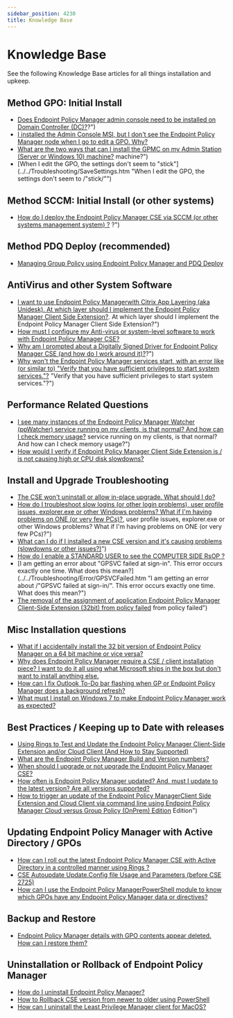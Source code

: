 ```yaml
---
sidebar_position: 4230
title: Knowledge Base
---
```


# Knowledge Base

See the following Knowledge Base articles for all things installation and upkeep.

## Method GPO: Initial Install

* [Does Endpoint Policy Manager admin console need to be installed on Domain Controller (DC)?](../AdminConsole)?")
* [I installed the Admin Console MSI, but I don't see the Endpoint Policy Manager node when I go to edit a GPO. Why?](../Node "I installed the Admin Console MSI, but I don't see the Endpoint Policy Manager node when I go to edit a GPO. Why?")
* [What are the two ways that can I install the GPMC on my Admin Station (Server or Windows 10) machine?](../Methods) machine?")
* [When I edit the GPO, the settings don't seem to "stick"](../../Troubleshooting/SaveSettings.htm "When I edit the GPO, the settings don't seem to /"stick/"")

## Method SCCM: Initial Install (or other systems)

* [How do I deploy the Endpoint Policy Manager CSE via SCCM (or other systems management system) ?](../SCCM) ?")

## Method PDQ Deploy (recommended)

* [Managing Group Policy using Endpoint Policy Manager and PDQ Deploy](../../Integration/PDQDeploy "Managing Group Policy using Endpoint Policy Manager and PDQ Deploy")

## AntiVirus and other System Software

* [I want to use Endpoint Policy Managerwith Citrix App Layering (aka Unidesk). At which layer should I implement the Endpoint Policy Manager Client Side Extension?](../CitrixAppLayering). At which layer should I implement the Endpoint Policy Manager Client Side Extension?")
* [How must I configure my Anti-virus or system-level software to work with Endpoint Policy Manager CSE?](../AntiVirus "How must I configure my Anti-virus or system-level software to work with Endpoint Policy Manager CSE?")
* [Why am I prompted about a Digitally Signed Driver for Endpoint Policy Manager CSE (and how do I work around it)?](../../Troubleshooting/Install/DigitallySignedDriver)?")
* [Why won't the Endpoint Policy Manager services start, with an error like (or similar to) "Verify that you have sufficient privileges to start system services."?](../../Troubleshooting/Error/Install/SufficientPrivileges) \"Verify that you have sufficient privileges to start system services.\"?")

## Performance Related Questions

* [I see many instances of the Endpoint Policy Manager Watcher (ppWatcher) service running on my clients, is that normal? And how can I check memory usage?](../../Troubleshooting/WatcherServiceMemoryUsage) service running on my clients, is that normal? And how can I check memory usage?")
* [How would I verify if Endpoint Policy Manager Client Side Extension is / is not causing high or CPU disk slowdowns?](../../Troubleshooting/CPUSlowdown "How would I verify if Endpoint Policy Manager Client Side Extension is / is not causing high or CPU disk slowdowns?")

## Install and Upgrade Troubleshooting

* [The CSE won't uninstall or allow in-place upgrade. What should I do?](../../Troubleshooting/Install/Uninstall "The CSE won't uninstall or allow in-place upgrade. What should I do?")
* [How do I troubleshoot slow logins (or other login problems), user profile issues, explorer.exe or other Windows problems? What if I'm having problems on ONE (or very few PCs)?](../../Troubleshooting/SlowLogins), user profile issues, explorer.exe or other Windows problems? What if I'm having problems on ONE (or very few PCs)?")
* [What can I do if I installed a new CSE version and it's causing problems (slowdowns or other issues?)](../../Troubleshooting/Install/NewVersionIssues)")
* [How do I enable a STANDARD USER to see the COMPUTER SIDE RsOP ?](../../Troubleshooting/ComputerSideRsOP "How do I enable a STANDARD USER to see the COMPUTER SIDE RsOP ?")
* [I am getting an error about "GPSVC failed at sign-in". This error occurs exactly one time. What does this mean?](../../Troubleshooting/Error/GPSVCFailed.htm "I am getting an error about /"GPSVC failed at sign-in/". This error occurs exactly one time. What does this mean?")
* [The removal of the assignment of application Endpoint Policy Manager Client-Side Extension (32bit) from policy failed](../../Troubleshooting/AssignmentRemovalFailed) from policy failed")

## Misc Installation questions

* [What if I accidentally install the 32 bit version of Endpoint Policy Manager on a 64 bit machine or vice versa?](../../Troubleshooting/BitVersion "What if I accidentally install the 32 bit version of Endpoint Policy Manager on a 64 bit machine or vice versa?")
* [Why does Endpoint Policy Manager require a CSE / client installation piece? I want to do it all using what Microsoft ships in the box but don't want to install anything else.](../ClientSideExtension/Why "Why does Endpoint Policy Manager require a CSE / client installation piece? I want to do it all using what Microsoft ships in the box but don't want to install anything else.")
* [How can I fix Outlook To-Do bar flashing when GP or Endpoint Policy Manager does a background refresh?](../../Troubleshooting/Outlook "How can I fix Outlook To-Do bar flashing when GP or Endpoint Policy Manager does a background refresh?")
* [What must I install on Windows 7 to make Endpoint Policy Manager work as expected?](../../Requirements/Windows7 "What must I install on Windows 7 to make Endpoint Policy Manager work as expected?")

## Best Practices / Keeping up to Date with releases

* [Using Rings to Test and Update the Endpoint Policy Manager Client-Side Extension and/or Cloud Client (And How to Stay Supported)](../Rings.htm "Using Rings to Test and Update the Endpoint Policy Manager Client-Side Extension and/or Cloud Client (And How to Stay Supported)")
* [What are the Endpoint Policy Manager Build and Version numbers?](../../Troubleshooting/Versions "What are the Endpoint Policy Manager Build and Version numbers?")
* [When should I upgrade or not upgrade the Endpoint Policy Manager CSE?](../Upgrade/Frequency "When should I upgrade or not upgrade the Endpoint Policy Manager CSE?")
* [How often is Endpoint Policy Manager updated? And, must I update to the latest version? Are all versions supported?](../Update/Frequency "How often is Endpoint Policy Manager updated? And, must I update to the latest version? Are all versions supported?")
* [How to trigger an update of the Endpoint Policy ManagerClient Side Extension and Cloud Client via command line using Endpoint Policy Manager Cloud versus Group Policy (OnPrem) Edition](../Update/CommandLine) Edition")

## Updating Endpoint Policy Manager with Active Directory / GPOs

* [How can I roll out the latest Endpoint Policy Manager CSE with Active Directory in a controlled manner using Rings ?](../RingsUpgrade "How can I roll out latest Endpoint Policy Manager CSE with Active Directory in a controlled manner using Rings ?")
* [CSE Autoupdate Update.Config file Usage and Parameters (before CSE 2725)](../Update/Config.htm "CSE Autoupdate Update.Config file Usage and Parameters (before CSE 2725)")
* [How can I use the Endpoint Policy ManagerPowerShell module to know which GPOs have any Endpoint Policy Manager data or directives?](../../Troubleshooting/PowerShell/DataDirectives "How can I use the Endpoint Policy Manager PowerShell module to know which GPOs have any Endpoint Policy Manager data or directives?")

## Backup and Restore

* [Endpoint Policy Manager details with GPO contents appear deleted. How can I restore them?](../../Troubleshooting/RestoreDetails "Endpoint Policy Manager details with GPO contents appear deleted. How can I restore them?")

## Uninstallation or Rollback of Endpoint Policy Manager

* [How do I uninstall Endpoint Policy Manager?](../Uninstall "How do I uninstall Endpoint Policy Manager?")
* [How to Rollback CSE version from newer to older using PowerShell](../../Troubleshooting/ClientSideExtension/Rollback "How to Rollback CSE version from newer to older using PowerShell")
* [How can I uninstall the Least Privilege Manager client for MacOS?](../../Troubleshooting/LeastPrivilege/Uninstall "How can I uninstall the Least Privilege Manager client for MacOS?")
